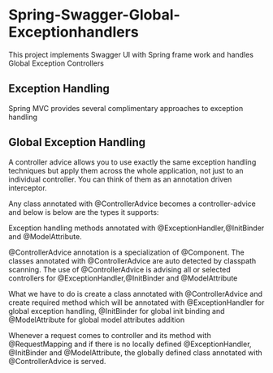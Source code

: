 # Spring-Swagger-Global-Exceptionhandlers
This project implements Swagger UI with Spring frame work and handles Global Exception Controllers

Exception Handling
----
Spring MVC provides several complimentary approaches to exception handling

Global Exception Handling
-----------------------
A controller advice allows you to use exactly the same exception handling techniques but apply them
across the whole application, not just to an individual controller. You can think of them as an annotation
driven interceptor.

Any class annotated with @ControllerAdvice becomes a controller-advice and below is below are the types it supports:

Exception handling methods annotated with @ExceptionHandler,@InitBinder and @ModelAttribute.

@ControllerAdvice annotation is a specialization of @Component. The classes annotated with @ControllerAdvice are auto detected by classpath scanning. The use of @ControllerAdvice is advising all or selected controllers for @ExceptionHandler,@InitBinder and @ModelAttribute

What we have to do is create a class annotated with @ControllerAdvice and create required method which will be annotated with @ExceptionHandler for global exception handling, @InitBinder for global init binding and @ModelAttribute for global model attributes addition

Whenever a request comes to controller and its method with @RequestMapping and if there is no locally defined @ExceptionHandler, @InitBinder and @ModelAttribute, the globally defined class annotated with @ControllerAdvice is served. 
